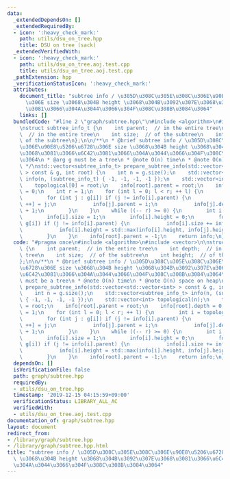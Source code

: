 ```yaml
---
data:
  _extendedDependsOn: []
  _extendedRequiredBy:
  - icon: ':heavy_check_mark:'
    path: utils/dsu_on_tree.hpp
    title: DSU on tree (sack)
  _extendedVerifiedWith:
  - icon: ':heavy_check_mark:'
    path: utils/dsu_on_tree.aoj.test.cpp
    title: utils/dsu_on_tree.aoj.test.cpp
  _pathExtension: hpp
  _verificationStatusIcon: ':heavy_check_mark:'
  attributes:
    document_title: "subtree info / \u305D\u308C\u305E\u308C\u306E\u90E8\u5206\u6728\
      \u306E size \u3068\u304B height \u3068\u304B\u3092\u307E\u3068\u3081\u3066\u6C42\
      \u3081\u3066\u304A\u3044\u3066\u304F\u308C\u308B\u3084\u3064"
    links: []
  bundledCode: "#line 2 \"graph/subtree.hpp\"\n#include <algorithm>\n#include <vector>\n\
    \nstruct subtree_info_t {\n    int parent;  // in the entire tree\n    int depth;\
    \  // in the entire tree\n    int size;  // of the subtree\n    int height;  //\
    \ of the subtree\n};\n\n/**\n * @brief subtree info / \u305D\u308C\u305E\u308C\
    \u306E\u90E8\u5206\u6728\u306E size \u3068\u304B height \u3068\u304B\u3092\u307E\
    \u3068\u3081\u3066\u6C42\u3081\u3066\u304A\u3044\u3066\u304F\u308C\u308B\u3084\
    \u3064\n * @arg g must be a tree\n * @note O(n) time\n * @note O(n) space on heap\n\
    \ */\nstd::vector<subtree_info_t> prepare_subtree_info(std::vector<std::vector<int>\
    \ > const & g, int root) {\n    int n = g.size();\n    std::vector<subtree_info_t>\
    \ info(n, (subtree_info_t) { -1, -1, -1, -1 });\n    std::vector<int> topological(n);\n\
    \    topological[0] = root;\n    info[root].parent = root;\n    info[root].depth\
    \ = 0;\n    int r = 1;\n    for (int l = 0; l < r; ++ l) {\n        int i = topological[l];\n\
    \        for (int j : g[i]) if (j != info[i].parent) {\n            topological[r\
    \ ++] = j;\n            info[j].parent = i;\n            info[j].depth = info[i].depth\
    \ + 1;\n        }\n    }\n    while ((-- r) >= 0) {\n        int i = topological[r];\n\
    \        info[i].size = 1;\n        info[i].height = 0;\n        for (int j :\
    \ g[i]) if (j != info[i].parent) {\n            info[i].size += info[j].size;\n\
    \            info[i].height = std::max(info[i].height, info[j].height + 1);\n\
    \        }\n    }\n    info[root].parent = -1;\n    return info;\n}\n"
  code: "#pragma once\n#include <algorithm>\n#include <vector>\n\nstruct subtree_info_t\
    \ {\n    int parent;  // in the entire tree\n    int depth;  // in the entire\
    \ tree\n    int size;  // of the subtree\n    int height;  // of the subtree\n\
    };\n\n/**\n * @brief subtree info / \u305D\u308C\u305E\u308C\u306E\u90E8\u5206\
    \u6728\u306E size \u3068\u304B height \u3068\u304B\u3092\u307E\u3068\u3081\u3066\
    \u6C42\u3081\u3066\u304A\u3044\u3066\u304F\u308C\u308B\u3084\u3064\n * @arg g\
    \ must be a tree\n * @note O(n) time\n * @note O(n) space on heap\n */\nstd::vector<subtree_info_t>\
    \ prepare_subtree_info(std::vector<std::vector<int> > const & g, int root) {\n\
    \    int n = g.size();\n    std::vector<subtree_info_t> info(n, (subtree_info_t)\
    \ { -1, -1, -1, -1 });\n    std::vector<int> topological(n);\n    topological[0]\
    \ = root;\n    info[root].parent = root;\n    info[root].depth = 0;\n    int r\
    \ = 1;\n    for (int l = 0; l < r; ++ l) {\n        int i = topological[l];\n\
    \        for (int j : g[i]) if (j != info[i].parent) {\n            topological[r\
    \ ++] = j;\n            info[j].parent = i;\n            info[j].depth = info[i].depth\
    \ + 1;\n        }\n    }\n    while ((-- r) >= 0) {\n        int i = topological[r];\n\
    \        info[i].size = 1;\n        info[i].height = 0;\n        for (int j :\
    \ g[i]) if (j != info[i].parent) {\n            info[i].size += info[j].size;\n\
    \            info[i].height = std::max(info[i].height, info[j].height + 1);\n\
    \        }\n    }\n    info[root].parent = -1;\n    return info;\n}\n"
  dependsOn: []
  isVerificationFile: false
  path: graph/subtree.hpp
  requiredBy:
  - utils/dsu_on_tree.hpp
  timestamp: '2019-12-15 04:15:59+09:00'
  verificationStatus: LIBRARY_ALL_AC
  verifiedWith:
  - utils/dsu_on_tree.aoj.test.cpp
documentation_of: graph/subtree.hpp
layout: document
redirect_from:
- /library/graph/subtree.hpp
- /library/graph/subtree.hpp.html
title: "subtree info / \u305D\u308C\u305E\u308C\u306E\u90E8\u5206\u6728\u306E size\
  \ \u3068\u304B height \u3068\u304B\u3092\u307E\u3068\u3081\u3066\u6C42\u3081\u3066\
  \u304A\u3044\u3066\u304F\u308C\u308B\u3084\u3064"
---
```

